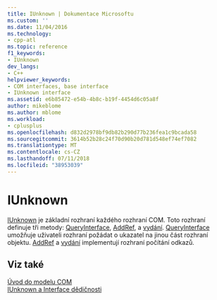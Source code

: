 ```yaml
---
title: IUnknown | Dokumentace Microsoftu
ms.custom: ''
ms.date: 11/04/2016
ms.technology:
- cpp-atl
ms.topic: reference
f1_keywords:
- IUnknown
dev_langs:
- C++
helpviewer_keywords:
- COM interfaces, base interface
- IUnknown interface
ms.assetid: e6b85472-e54b-4b8c-b19f-4454d6c05a8f
author: mikeblome
ms.author: mblome
ms.workload:
- cplusplus
ms.openlocfilehash: d832d2978bf9db82b290d77b236fea1c9bcada58
ms.sourcegitcommit: 3614b52b28c24f70d90b20d781d548ef74ef7082
ms.translationtype: MT
ms.contentlocale: cs-CZ
ms.lasthandoff: 07/11/2018
ms.locfileid: "38953039"
---
```

# <a name="iunknown"></a>IUnknown
[IUnknown](http://msdn.microsoft.com/library/windows/desktop/ms680509) je základní rozhraní každého rozhraní COM.  Toto rozhraní definuje tři metody: [QueryInterface](http://msdn.microsoft.com/library/windows/desktop/ms682521), [AddRef](http://msdn.microsoft.com/library/windows/desktop/ms691379), a [vydání](http://msdn.microsoft.com/library/windows/desktop/ms682317). [QueryInterface](http://msdn.microsoft.com/library/windows/desktop/ms682521) umožňuje uživateli rozhraní požádat o ukazatel na jinou část rozhraní objektu. [AddRef](http://msdn.microsoft.com/library/windows/desktop/ms691379) a [vydání](http://msdn.microsoft.com/library/windows/desktop/ms682317) implementují rozhraní počítání odkazů.  
  
## <a name="see-also"></a>Viz také  
 [Úvod do modelu COM](../atl/introduction-to-com.md)   
 [IUnknown a Interface dědičnosti](http://msdn.microsoft.com/library/windows/desktop/ms692713)

